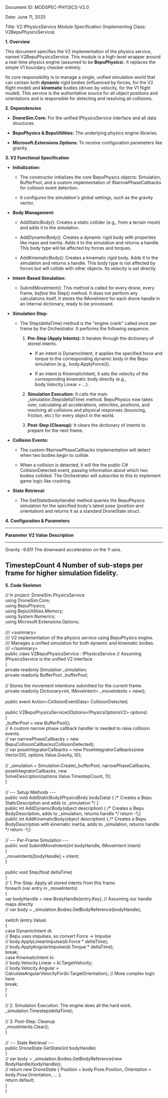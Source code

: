 Document ID: MODSPEC-PHYSICS-V2.0

Date: June 11, 2025

Title: V2 IPhysicsService Module Specification (Implementing Class: V2BepuPhysicsService)

**1. Overview**

This document specifies the V2 implementation of the physics service, named V2BepuPhysicsService. This module is a high-level wrapper around a real-time physics engine (assumed to be **BepuPhysics**). It replaces the simple V1 boundary checker entirely.

Its core responsibility is to manage a single, unified simulation world that can contain both **dynamic** rigid bodies (influenced by forces, for the V2 flight model) and **kinematic** bodies (driven by velocity, for the V1 flight model). This service is the authoritative source for all object positions and orientations and is responsible for detecting and resolving all collisions.

**2. Dependencies**

- **DroneSim.Core:** For the unified IPhysicsService interface and all data structures.

- **BepuPhysics & BepuUtilities:** The underlying physics engine libraries.

- **Microsoft.Extensions.Options:** To receive configuration parameters like gravity.

**3. V2 Functional Specification**

- **Initialization:**

  - The constructor initializes the core BepuPhysics objects: Simulation, BufferPool, and a custom implementation of INarrowPhaseCallbacks for collision event detection.

  - It configures the simulation\'s global settings, such as the gravity vector.

- **Body Management:**

  - AddStaticBody(): Creates a static collider (e.g., from a terrain mesh) and adds it to the simulation.

  - AddDynamicBody(): Creates a dynamic rigid body with properties like mass and inertia. Adds it to the simulation and returns a handle. This body type will be affected by forces and torques.

  - AddKinematicBody(): Creates a kinematic rigid body. Adds it to the simulation and returns a handle. This body type is not affected by forces but will collide with other objects. Its velocity is set directly.

- **Intent-Based Simulation:**

  - SubmitMoveIntent(): This method is called for every drone, every frame, *before* the Step() method. It does not perform any calculations itself. It stores the IMoveIntent for each drone handle in an internal dictionary, ready to be processed.

- **Simulation Step:**

  - The Step(deltaTime) method is the \"engine crank\" called once per frame by the Orchestrator. It performs the following sequence:

    1.  **Pre-Step (Apply Intents):** It iterates through the dictionary of stored intents.

        - If an intent is DynamicIntent, it applies the specified force and torque to the corresponding dynamic body in the Bepu simulation (e.g., body.ApplyForce()).

        - If an intent is KinematicIntent, it sets the velocity of the corresponding kinematic body directly (e.g., body.Velocity.Linear = \...).

    2.  **Simulation Execution:** It calls the main \_simulation.Step(deltaTime) method. BepuPhysics now takes over, calculating all accelerations, velocities, positions, and resolving all collisions and physical responses (bouncing, friction, etc.) for every object in the world.

    3.  **Post-Step (Cleanup):** It clears the dictionary of intents to prepare for the next frame.

- **Collision Events:**

  - The custom INarrowPhaseCallbacks implementation will detect when two bodies begin to collide.

  - When a collision is detected, it will fire the public C# CollisionDetected event, passing information about which two bodies collided. The Orchestrator will subscribe to this to implement game logic like crashing.

- **State Retrieval:**

  - The GetState(bodyHandle) method queries the BepuPhysics simulation for the specified body\'s latest pose (position and orientation) and returns it as a standard DroneState struct.

**4. Configuration & Parameters**

  ---------------------------------------------------------------------------------------------------------------
  **Parameter**           **V2 Value**            **Description**
  ----------------------- ----------------------- ---------------------------------------------------------------
  Gravity                 -9.81f                  The downward acceleration on the Y-axis.

  TimestepCount           4                       Number of sub-steps per frame for higher simulation fidelity.
  ---------------------------------------------------------------------------------------------------------------

**5. Code Skeleton**

// In project: DroneSim.PhysicsService\
using DroneSim.Core;\
using BepuPhysics;\
using BepuUtilities.Memory;\
using System.Numerics;\
using Microsoft.Extensions.Options;\
\
/// \<summary\>\
/// V2 implementation of the physics service using BepuPhysics engine.\
/// Manages a unified simulation for both dynamic and kinematic bodies.\
/// \</summary\>\
public class V2BepuPhysicsService : IPhysicsService // Assuming IPhysicsService is the unified V2 interface\
{\
private readonly Simulation \_simulation;\
private readonly BufferPool \_bufferPool;\
\
// Stores the movement intentions submitted for the current frame.\
private readonly Dictionary\<int, IMoveIntent\> \_moveIntents = new();\
\
public event Action\<CollisionEventData\> CollisionDetected;\
\
public V2BepuPhysicsService(IOptions\<PhysicsOptionsV2\> options)\
{\
\_bufferPool = new BufferPool();\
// A custom narrow phase callback handler is needed to raise collision events.\
// var narrowPhaseCallbacks = new BepuCollisionCallbacks(CollisionDetected);\
// var poseIntegratorCallbacks = new PoseIntegratorCallbacks(new Vector3(0, options.Value.Gravity, 0));\
\
// \_simulation = Simulation.Create(\_bufferPool, narrowPhaseCallbacks, poseIntegratorCallbacks, new SolveDescription(options.Value.TimestepCount, 1));\
}\
\
// \-\-- Setup Methods \-\--\
public void AddStaticBody(PhysicsBody bodyData) { /\* Creates a Bepu StaticDescription and adds to \_simulation \*/ }\
public int AddDynamicBody(object description) { /\* Creates a Bepu BodyDescription, adds to \_simulation, returns handle \*/ return -1;}\
public int AddKinematicBody(object description) { /\* Creates a Bepu BodyDescription with kinematic inertia, adds to \_simulation, returns handle \*/ return -1;}\
\
// \-\-- Per-Frame Simulation \-\--\
public void SubmitMoveIntent(int bodyHandle, IMoveIntent intent)\
{\
\_moveIntents\[bodyHandle\] = intent;\
}\
\
public void Step(float deltaTime)\
{\
// 1. Pre-Step: Apply all stored intents from this frame.\
foreach (var entry in \_moveIntents)\
{\
var bodyHandle = new BodyHandle(entry.Key); // Assuming our handle maps directly\
// var body = \_simulation.Bodies.GetBodyReference(bodyHandle);\
\
switch (entry.Value)\
{\
case DynamicIntent di:\
// Bepu uses impulses, so convert Force -\> Impulse\
// body.ApplyLinearImpulse(di.Force \* deltaTime);\
// body.ApplyAngularImpulse(di.Torque \* deltaTime);\
break;\
case KinematicIntent ki:\
// body.Velocity.Linear = ki.TargetVelocity;\
// body.Velocity.Angular = CalculateAngularVelocityFor(ki.TargetOrientation); // More complex logic here\
break;\
}\
}\
\
// 2. Simulation Execution: The engine does all the hard work.\
\_simulation.Timestep(deltaTime);\
\
// 3. Post-Step: Cleanup\
\_moveIntents.Clear();\
}\
\
// \-\-- State Retrieval \-\--\
public DroneState GetState(int bodyHandle)\
{\
// var body = \_simulation.Bodies.GetBodyReference(new BodyHandle(bodyHandle));\
// return new DroneState { Position = body.Pose.Position, Orientation = body.Pose.Orientation, \... };\
return default;\
}\
}
